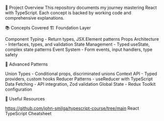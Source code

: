 🎯 Project Overview
This repository documents my journey mastering React with TypeScript. Each concept is backed by working code and comprehensive explanations.

📚 Concepts Covered
🏗️ Foundation Layer

Component Typing - Return types, JSX.Element patterns
Props Architecture - Interfaces, types, and validation
State Management - Typed useState, complex state patterns
Event System - Form events, input handlers, type safety

🚀 Advanced Patterns

Union Types - Conditional props, discriminated unions
Context API - Typed providers, custom hooks
Reducer Patterns - useReducer with TypeScript
Data Fetching - API integration, Zod validation
Global State - Redux Toolkit configuration

🔗 Useful Resources

https://github.com/john-smilga/typescript-course/tree/main
React TypeScript Cheatsheet
